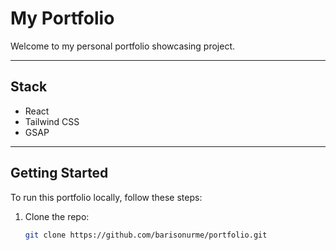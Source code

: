 # My Portfolio

Welcome to my personal portfolio showcasing project.

---

## Stack

- React
- Tailwind CSS
- GSAP

---

## Getting Started

To run this portfolio locally, follow these steps:

1. Clone the repo:
   ```bash
   git clone https://github.com/barisonurme/portfolio.git
   ```
